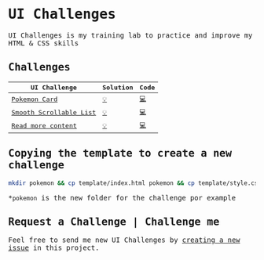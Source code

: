 <samp>

# UI Challenges

UI Challenges is my training lab to practice and improve my HTML & CSS skills

## Challenges

| UI Challenge                                                        | Solution                                                                           | Code                                   |
| ------------------------------------------------------------------- | ---------------------------------------------------------------------------------- | -------------------------------------- |
| [Pokemon Card](https://dribbble.com/shots/4619445-Charmeleon)       | [:bulb:](https://imteekay.github.io/frontend/ui-challenges/pokemon-card)           | [:computer:](./pokemon-card)           |
| [Smooth Scrollable List](https://css-tricks.com/css-only-carousel/) | [:bulb:](https://imteekay.github.io/frontend/ui-challenges/smooth-scrollable-list) | [:computer:](./smooth-scrollable-list) |
| [Read more content](https://www.youtube.com/watch?v=kQW-MXriUIU)    | [:bulb:](https://imteekay.github.io/frontend/ui-challenges/read-more)              | [:computer:](./read-more)              |

## Copying the template to create a new challenge

```bash
mkdir pokemon && cp template/index.html pokemon && cp template/style.css pokemon
```

\*`pokemon` is the new folder for the challenge por example

## Request a Challenge | Challenge me

Feel free to send me new UI Challenges by [creating a new issue](https://github.com/imteekay/ui-challenges/issues/new) in this project.

</samp>
